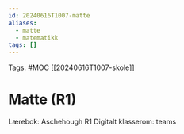 ```yaml
---
id: 20240616T1007-matte
aliases:
  - matte
  - matematikk
tags: []
---
```


Tags: #MOC [[20240616T1007-skole]]

# Matte (R1)

Lærebok: Aschehough R1
Digitalt klasserom: teams
